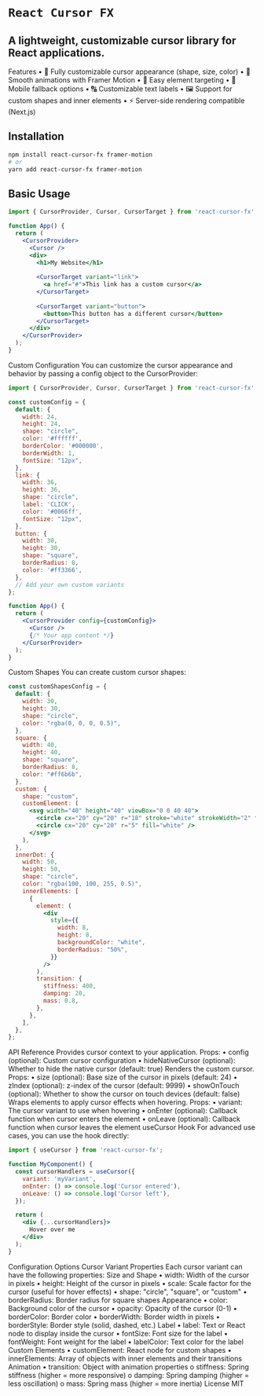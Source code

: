 # `React Cursor FX`
## A lightweight, customizable cursor library for React applications.
Features
•	🎨 Fully customizable cursor appearance (shape, size, color)
•	🔄 Smooth animations with Framer Motion
•	🎯 Easy element targeting
•	📱 Mobile fallback options
•	🔠 Customizable text labels
•	🖼️ Support for custom shapes and inner elements
•	⚡ Server-side rendering compatible (Next.js)
<br>

## Installation

```bash
npm install react-cursor-fx framer-motion
# or
yarn add react-cursor-fx framer-motion
```


## Basic Usage

```jsx
import { CursorProvider, Cursor, CursorTarget } from 'react-cursor-fx';

function App() {
  return (
    <CursorProvider>
      <Cursor />
      <div>
        <h1>My Website</h1>
        
        <CursorTarget variant="link">
          <a href="#">This link has a custom cursor</a>
        </CursorTarget>
        
        <CursorTarget variant="button">
          <button>This button has a different cursor</button>
        </CursorTarget>
      </div>
    </CursorProvider>
  );
}
```
Custom Configuration
You can customize the cursor appearance and behavior by passing a config object to the CursorProvider:
```jsx
import { CursorProvider, Cursor, CursorTarget } from 'react-cursor-fx';

const customConfig = {
  default: {
    width: 24,
    height: 24,
    shape: "circle",
    color: '#ffffff',
    borderColor: '#000000',
    borderWidth: 1,
    fontSize: "12px",
  },
  link: {
    width: 36,
    height: 36,
    shape: "circle",
    label: 'CLICK',
    color: '#0066ff',
    fontSize: "12px",
  },
  button: {
    width: 30,
    height: 30,
    shape: "square",
    borderRadius: 8,
    color: '#ff3366',
  },
  // Add your own custom variants
};

function App() {
  return (
    <CursorProvider config={customConfig}>
      <Cursor />
      {/* Your app content */}
    </CursorProvider>
  );
}
```
Custom Shapes
You can create custom cursor shapes:
```jsx
const customShapesConfig = {
  default: {
    width: 30,
    height: 30,
    shape: "circle",
    color: "rgba(0, 0, 0, 0.5)",
  },
  square: {
    width: 40,
    height: 40,
    shape: "square",
    borderRadius: 8,
    color: "#ff6b6b",
  },
  custom: {
    shape: "custom",
    customElement: (
      <svg width="40" height="40" viewBox="0 0 40 40">
        <circle cx="20" cy="20" r="18" stroke="white" strokeWidth="2" fill="rgba(0, 0, 0, 0.5)" />
        <circle cx="20" cy="20" r="5" fill="white" />
      </svg>
    ),
  },
  innerDot: {
    width: 50,
    height: 50,
    shape: "circle",
    color: "rgba(100, 100, 255, 0.5)",
    innerElements: [
      {
        element: (
          <div
            style={{
              width: 8,
              height: 8,
              backgroundColor: "white",
              borderRadius: "50%",
            }}
          />
        ),
        transition: {
          stiffness: 400,
          damping: 20,
          mass: 0.8,
        },
      },
    ],
  },
};
```
API Reference
<CursorProvider>
Provides cursor context to your application.
Props:
•	config (optional): Custom cursor configuration
•	hideNativeCursor (optional): Whether to hide the native cursor (default: true)
<Cursor>
Renders the custom cursor.
Props:
•	size (optional): Base size of the cursor in pixels (default: 24)
•	zIndex (optional): z-index of the cursor (default: 9999)
•	showOnTouch (optional): Whether to show the cursor on touch devices (default: false)
<CursorTarget>
Wraps elements to apply cursor effects when hovering.
Props:
•	variant: The cursor variant to use when hovering
•	onEnter (optional): Callback function when cursor enters the element
•	onLeave (optional): Callback function when cursor leaves the element
useCursor Hook
For advanced use cases, you can use the hook directly:
```jsx
import { useCursor } from 'react-cursor-fx';

function MyComponent() {
  const cursorHandlers = useCursor({
    variant: 'myVariant',
    onEnter: () => console.log('Cursor entered'),
    onLeave: () => console.log('Cursor left'),
  });

  return (
    <div {...cursorHandlers}>
      Hover over me
    </div>
  );
}
```
Configuration Options
Cursor Variant Properties
Each cursor variant can have the following properties:
Size and Shape
•	width: Width of the cursor in pixels
•	height: Height of the cursor in pixels
•	scale: Scale factor for the cursor (useful for hover effects)
•	shape: "circle", "square", or "custom"
•	borderRadius: Border radius for square shapes
Appearance
•	color: Background color of the cursor
•	opacity: Opacity of the cursor (0-1)
•	borderColor: Border color
•	borderWidth: Border width in pixels
•	borderStyle: Border style (solid, dashed, etc.)
Label
•	label: Text or React node to display inside the cursor
•	fontSize: Font size for the label
•	fontWeight: Font weight for the label
•	labelColor: Text color for the label
Custom Elements
•	customElement: React node for custom shapes
•	innerElements: Array of objects with inner elements and their transitions
Animation
•	transition: Object with animation properties
o	stiffness: Spring stiffness (higher = more responsive)
o	damping: Spring damping (higher = less oscillation)
o	mass: Spring mass (higher = more inertia)
License
MIT

